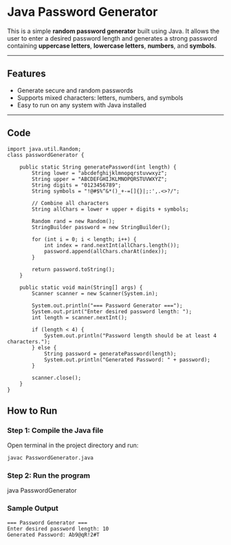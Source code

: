# Java Password Generator

This is a simple **random password generator** built using Java. It allows the user to enter a desired password length and generates a strong password containing **uppercase letters**, **lowercase letters**, **numbers**, and **symbols**.

---

## Features

- Generate secure and random passwords
- Supports mixed characters: letters, numbers, and symbols
- Easy to run on any system with Java installed

---
## Code
```import java.util.Scanner;
import java.util.Random;
class passwordGenerator {

    public static String generatePassword(int length) {
        String lower = "abcdefghijklmnopqrstuvwxyz";
        String upper = "ABCDEFGHIJKLMNOPQRSTUVWXYZ";
        String digits = "0123456789";
        String symbols = "!@#$%^&*()_+-=[]{}|;:',.<>?/";
        
        // Combine all characters
        String allChars = lower + upper + digits + symbols;

        Random rand = new Random();
        StringBuilder password = new StringBuilder();

        for (int i = 0; i < length; i++) {
            int index = rand.nextInt(allChars.length());
            password.append(allChars.charAt(index));
        }

        return password.toString();
    }

    public static void main(String[] args) {
        Scanner scanner = new Scanner(System.in);

        System.out.println("=== Password Generator ===");
        System.out.print("Enter desired password length: ");
        int length = scanner.nextInt();

        if (length < 4) {
            System.out.println("Password length should be at least 4 characters.");
        } else {
            String password = generatePassword(length);
            System.out.println("Generated Password: " + password);
        }

        scanner.close();
    }
}
```
## How to Run

### Step 1: Compile the Java file
Open terminal in the project directory and run:

```bash
javac PasswordGenerator.java
```
### Step 2: Run the program
java PasswordGenerator

### Sample Output
```
=== Password Generator ===
Enter desired password length: 10
Generated Password: Ab9@qR!2#T
```
